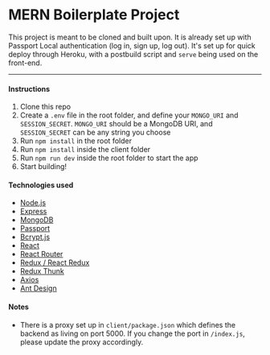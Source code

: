 # MERN Boilerplate Project

This project is meant to be cloned and built upon. It is already set up with Passport Local authentication (log in, sign up, log out). It's set up for quick deploy through Heroku, with a postbuild script and `serve` being used on the front-end.

<hr />

#### Instructions

1. Clone this repo
2. Create a `.env` file in the root folder, and define your `MONGO_URI` and `SESSION_SECRET`. `MONGO_URI` should be a MongoDB URI, and `SESSION_SECRET` can be any string you choose
3. Run `npm install` in the root folder
4. Run `npm install` inside the client folder
5. Run `npm run dev` inside the root folder to start the app
6. Start building!

#### Technologies used

- [Node.js](https://nodejs.org/en/)
- [Express](https://expressjs.com/)
- [MongoDB](https://www.mongodb.com/)
- [Passport](http://www.passportjs.org/)
- [Bcrypt.js](https://www.npmjs.com/package/bcryptjs)
- [React](https://reactjs.org/)
- [React Router](https://reactrouter.com/)
- [Redux / React Redux](https://react-redux.js.org/)
- [Redux Thunk](https://www.npmjs.com/package/redux-thunk)
- [Axios](https://www.npmjs.com/package/axios)
- [Ant Design](https://ant.design/)

#### Notes

- There is a proxy set up in `client/package.json` which defines the backend as living on port 5000. If you change the port in `/index.js`, please update the proxy accordingly.
